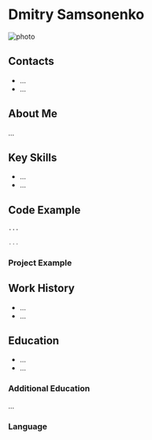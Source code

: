 # Dmitry Samsonenko
![photo](photo_url)
## Contacts
- ...
- ...

## About Me
...

## Key Skills
- ...
- ...

## Code Example

```python
...

```

```c
...
```

### Project Example

## Work History
- ...
- ...

## Education
- ...
- ...

### Additional Education
...

### Language
